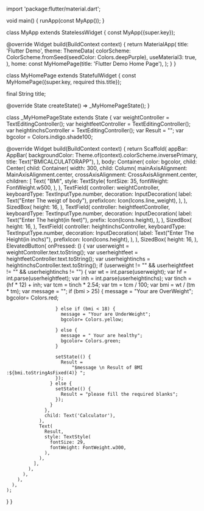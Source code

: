 import 'package:flutter/material.dart';

void main() {
  runApp(const MyApp());
}

class MyApp extends StatelessWidget {
  const MyApp({super.key});

  @override
  Widget build(BuildContext context) {
    return MaterialApp(
      title: 'Flutter Demo',
      theme: ThemeData(
        colorScheme: ColorScheme.fromSeed(seedColor: Colors.deepPurple),
        useMaterial3: true,
      ),
      home: const MyHomePage(title: 'Flutter Demo Home Page'),
    );
  }
}

class MyHomePage extends StatefulWidget {
  const MyHomePage({super.key, required this.title});

  final String title;

  @override
  State<MyHomePage> createState() => _MyHomePageState();
}

class _MyHomePageState extends State<MyHomePage> {
  var weightController = TextEditingController();
  var heightfeetController = TextEditingController();
  var heightinchsController = TextEditingController();
  var Result = "";
  var bgcolor = Colors.indigo.shade100;
  
  @override
  Widget build(BuildContext context) {
    return Scaffold(
      appBar: AppBar(
        backgroundColor: Theme.of(context).colorScheme.inversePrimary,
        title: Text("BMICALCULATORAPP"),
      ),
      body: Container(
        color: bgcolor,
        child: Center(
          child: Container(
            width: 300,
            child: Column(
              mainAxisAlignment: MainAxisAlignment.center,
              crossAxisAlignment: CrossAxisAlignment.center,
              children: [
                Text(
                  "BMI",
                  style: TextStyle(
                    fontSize: 35,
                    fontWeight: FontWeight.w500,
                  ),
                ),
                TextField(
                  controller: weightController,
                  keyboardType: TextInputType.number,
                  decoration: InputDecoration(
                    label: Text("Enter The weigt of body"),
                    prefixIcon: Icon(Icons.line_weight),
                  ),
                ),
                SizedBox(
                  height: 16,
                ),
                TextField(
                  controller: heightfeetController,
                  keyboardType: TextInputType.number,
                  decoration: InputDecoration(
                    label: Text("Enter The height(in feet)"),
                    prefix: Icon(Icons.height),
                  ),
                ),
                SizedBox(
                  height: 16,
                ),
                TextField(
                  controller: heightinchsController,
                  keyboardType: TextInputType.number,
                  decoration: InputDecoration(
                    label: Text("Enter The  Height(in inchs)"),
                    prefixIcon: Icon(Icons.height),
                  ),
                ),
                SizedBox(
                  height: 16,
                ),
                ElevatedButton(
                  onPressed: () {
                    var userweight = weightController.text.toString();
                    var userheightfeet = heightfeetController.text.toString();
                    var userheightinchs = heightinchsController.text.toString();
                    if (userweight != "" &&
                        userheightfeet != "" &&
                        userheightinchs != "") {
                      var wt = int.parse(userweight);
                      var hf = int.parse(userheightfeet);
                      var inh = int.parse(userheightinchs);
                      var tinch = (hf * 12) + inh;
                      var tcm = tinch * 2.54;
                      var tm = tcm / 100;
                      var bmi = wt / (tm * tm);
                      var message = "";
                      if (bmi > 25) {
                        message = "Your are OverWeight";
                         bgcolor= Colors.red;
                        
                        
                      } else if (bmi < 18) {
                        message = "Your are UnderWeight";
                        bgcolor= Colors.yellow;
                       
                      } else {
                        message = " Your are healthy";
                        bgcolor= Colors.green;
                      }

                      setState(() {
                        Result =
                            "$message \n Result of BMI :${bmi.toStringAsFixed(4)} ";
                      });
                    } else {
                      setState(() {
                        Result = "please fill the required blanks";
                      });
                    }
                  },
                  child: Text('Calculator'),
                ),
                Text(
                  Result,
                  style: TextStyle(
                    fontSize: 29,
                    fontWeight: FontWeight.w300,
                  ),
                ),
              ],
            ),
          ),
        ),
      ),
    );
  }
}

